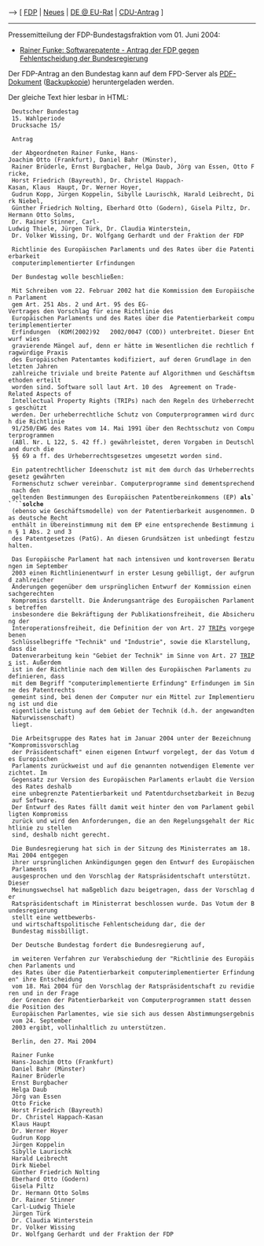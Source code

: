 \--\> \[ [ FDP](SwpatfdpDe "wikilink") \| [
Neues](SwpatcninoDe "wikilink") \| [ DE @
EU-Rat](ConsDe040518De "wikilink") \| [
CDU-Antrag](Cducsu0410De "wikilink") \]

------------------------------------------------------------------------

Pressemitteilung der FDP-Bundestagsfraktion vom 01. Juni 2004:

-   [Rainer Funke: Softwarepatente - Antrag der FDP gegen
    Fehlentscheidung der
    Bundesregierung](http://www.fdp-hamburg-nord.de/prhh_007.htm: "wikilink")

Der FDP-Antrag an den Bundestag kann auf dem FPD-Server als
[PDF-Dokument](http://mdb.liberale.de/fraktion/dateien/initiativen/04-05-27-AntragPatent.pdf "wikilink")
([Backupkopie](http://www.juergen-ernst.de/download/fdp_antrag_bundestag.pdf "wikilink"))
heruntergeladen werden.

Der gleiche Text hier lesbar in HTML:

` Deutscher Bundestag`\
` 15. Wahlperiode`\
` Drucksache 15/`

` Antrag`

` der Abgeordneten Rainer Funke, Hans-Joachim Otto (Frankfurt), Daniel Bahr (Münster),`\
` Rainer Brüderle, Ernst Burgbacher, Helga Daub, Jörg van Essen, Otto Fricke,`\
` Horst Friedrich (Bayreuth), Dr. Christel Happach-Kasan, Klaus  Haupt, Dr. Werner Hoyer,`\
` Gudrun Kopp, Jürgen Koppelin, Sibylle Laurischk, Harald Leibrecht, Dirk Niebel,`\
` Günther Friedrich Nolting, Eberhard Otto (Godern), Gisela Piltz, Dr. Hermann Otto Solms,`\
` Dr. Rainer Stinner, Carl-Ludwig Thiele, Jürgen Türk, Dr. Claudia Winterstein,`\
` Dr. Volker Wissing, Dr. Wolfgang Gerhardt und der Fraktion der FDP`

` Richtlinie des Europäischen Parlaments und des Rates über die Patentierbarkeit`\
` computerimplementierter Erfindungen`

` Der Bundestag wolle beschließen:`

` Mit Schreiben vom 22. Februar 2002 hat die Kommission dem Europäischen Parlament`\
` gem Art. 251 Abs. 2 und Art. 95 des EG-Vertrages den Vorschlag für eine Richtlinie des`\
` Europäischen Parlaments und des Rates über die Patentierbarkeit computerimplementierter`\
` Erfindungen  (KOM(2002)92   2002/0047 (COD)) unterbreitet. Dieser Entwurf wies`\
` gravierende Mängel auf, denn er hätte im Wesentlichen die rechtlich fragwürdige Praxis`\
` des Europäischen Patentamtes kodifiziert, auf deren Grundlage in den letzten Jahren`\
` zahlreiche triviale und breite Patente auf Algorithmen und Geschäftsmethoden erteilt`\
` worden sind. Software soll laut Art. 10 des  Agreement on Trade-Related Aspects of`\
` Intellectual Property Rights (TRIPs) nach den Regeln des Urheberrechts geschützt`\
` werden. Der urheberrechtliche Schutz von Computerprogrammen wird durch die Richtlinie`\
` 91/250/EWG des Rates vom 14. Mai 1991 über den Rechtsschutz von Computerprogrammen`\
` (ABl. Nr. L 122, S. 42 ff.) gewährleistet, deren Vorgaben in Deutschland durch die`\
` §§ 69 a ff. des Urheberrechtsgesetzes umgesetzt worden sind.`

` Ein patentrechtlicher Ideenschutz ist mit dem durch das Urheberrechtsgesetz gewährten`\
` Formenschutz schwer vereinbar. Computerprogramme sind dementsprechend nach den`\
` geltenden Bestimmungen des Europäischen Patentbereinkommens (EP) `**`als`` ``solche`**\
` (ebenso wie Geschäftsmodelle) von der Patentierbarkeit ausgenommen. Das deutsche Recht`\
` enthält in Übereinstimmung mit dem EP eine entsprechende Bestimmung in § 1 Abs. 2 und 3`\
` des Patentgesetzes (PatG). An diesen Grundsätzen ist unbedingt festzuhalten.`

` Das Europäische Parlament hat nach intensiven und kontroversen Beratungen im September`\
` 2003 einen Richtlinienentwurf in erster Lesung gebilligt, der aufgrund zahlreicher`\
` Änderungen gegenüber dem ursprünglichen Entwurf der Kommission einen sachgerechten`\
` Kompromiss darstellt. Die Änderungsanträge des Europäischen Parlaments betreffen`\
` insbesondere die Bekräftigung der Publikationsfreiheit, die Absicherung der`\
` Interoperationsfreiheit, die Definition der von Art. 27 `[`TRIPs`](TRIPs "wikilink")` vorgegebenen`\
` Schlüsselbegriffe "Technik" und "Industrie", sowie die Klarstellung, dass die`\
` Datenverarbeitung kein "Gebiet der Technik" im Sinne von Art. 27 `[`TRIPs`](TRIPs "wikilink")` ist. Außerdem`\
` ist in der Richtlinie nach dem Willen des Europäischen Parlaments zu definieren, dass`\
` mit dem Begriff "computerimplementierte Erfindung" Erfindungen im Sinne des Patentrechts`\
` gemeint sind, bei denen der Computer nur ein Mittel zur Implementierung ist und die`\
` eigentliche Leistung auf dem Gebiet der Technik (d.h. der angewandten Naturwissenschaft)`\
` liegt.`

` Die Arbeitsgruppe des Rates hat im Januar 2004 unter der Bezeichnung "Kompromissvorschlag`\
` der Präsidentschaft" einen eigenen Entwurf vorgelegt, der das Votum des Europischen`\
` Parlaments zurückweist und auf die genannten notwendigen Elemente verzichtet. Im`\
` Gegensatz zur Version des Europäischen Parlaments erlaubt die Version des Rates deshalb`\
` eine unbegrenzte Patentierbarkeit und Patentdurchsetzbarkeit in Bezug auf Software.`\
` Der Entwurf des Rates fällt damit weit hinter den vom Parlament gebilligten Kompromiss`\
` zurück und wird den Anforderungen, die an den Regelungsgehalt der Richtlinie zu stellen`\
` sind, deshalb nicht gerecht.`

` Die Bundesregierung hat sich in der Sitzung des Ministerrates am 18. Mai 2004 entgegen`\
` ihrer ursprünglichen Ankündigungen gegen den Entwurf des Europäischen Parlaments`\
` ausgesprochen und den Vorschlag der Ratspräsidentschaft unterstützt. Dieser`\
` Meinungswechsel hat maßgeblich dazu beigetragen, dass der Vorschlag der`\
` Ratspräsidentschaft im Ministerrat beschlossen wurde. Das Votum der Bundesregierung`\
` stellt eine wettbewerbs- und wirtschaftspolitische Fehlentscheidung dar, die der`\
` Bundestag missbilligt.`

` Der Deutsche Bundestag fordert die Bundesregierung auf,`

` im weiteren Verfahren zur Verabschiedung der "Richtlinie des Europäischen Parlaments und`\
` des Rates über die Patentierbarkeit computerimplementierter Erfindungen" ihre Entscheidung`\
` vom 18. Mai 2004 für den Vorschlag der Ratspräsidentschaft zu revidieren und in der Frage`\
` der Grenzen der Patentierbarkeit von Computerprogrammen statt dessen die Position des`\
` Europäischen Parlamentes, wie sie sich aus dessen Abstimmungsergebnis vom 24. September`\
` 2003 ergibt, vollinhaltlich zu unterstützen.`

` Berlin, den 27. Mai 2004`

` Rainer Funke `\
` Hans-Joachim Otto (Frankfurt) `\
` Daniel Bahr (Münster) `\
` Rainer Brüderle `\
` Ernst Burgbacher `\
` Helga Daub `\
` Jörg van Essen `\
` Otto Fricke `\
` Horst Friedrich (Bayreuth) `\
` Dr. Christel Happach-Kasan `\
` Klaus Haupt `\
` Dr. Werner Hoyer `\
` Gudrun Kopp `\
` Jürgen Koppelin `\
` Sibylle Laurischk `\
` Harald Leibrecht `\
` Dirk Niebel `\
` Günther Friedrich Nolting `\
` Eberhard Otto (Godern) `\
` Gisela Piltz `\
` Dr. Hermann Otto Solms `\
` Dr. Rainer Stinner `\
` Carl-Ludwig Thiele `\
` Jürgen Türk `\
` Dr. Claudia Winterstein `\
` Dr. Volker Wissing `\
` Dr. Wolfgang Gerhardt und der Fraktion der FDP`

